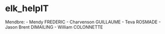 # elk_helpIT

Mendbre:
	- Mendy FREDERIC
	- Charvenson GUILLAUME
	- Teva ROSMADE
	- Jason Brent DIMAILING
	- William COLONNETTE


